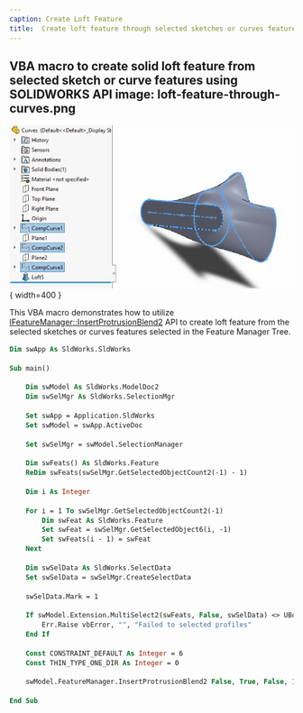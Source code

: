 ```yaml
---
caption: Create Loft Feature
title:  Create loft feature through selected sketches or curves feature using SOLIDWORKS API
---
```

 VBA macro to create solid loft feature from selected sketch or curve features using SOLIDWORKS API
image: loft-feature-through-curves.png
---
![Loft feature through curves](loft-feature-through-curves.png){ width=400 }

This VBA macro demonstrates how to utilize [IFeatureManager::InsertProtrusionBlend2](https://help.solidworks.com/2018/english/api/sldworksapi/SOLIDWORKS.Interop.sldworks~SOLIDWORKS.Interop.sldworks.IFeatureManager~InsertProtrusionBlend2.html) API to create loft feature from the selected sketches or curves features selected in the Feature Manager Tree.

~~~ vb
Dim swApp As SldWorks.SldWorks

Sub main()

    Dim swModel As SldWorks.ModelDoc2
    Dim swSelMgr As SldWorks.SelectionMgr
    
    Set swApp = Application.SldWorks
    Set swModel = swApp.ActiveDoc

    Set swSelMgr = swModel.SelectionManager
    
    Dim swFeats() As SldWorks.Feature
    ReDim swFeats(swSelMgr.GetSelectedObjectCount2(-1) - 1)
    
    Dim i As Integer
    
    For i = 1 To swSelMgr.GetSelectedObjectCount2(-1)
        Dim swFeat As SldWorks.Feature
        Set swFeat = swSelMgr.GetSelectedObject6(i, -1)
        Set swFeats(i - 1) = swFeat
    Next
    
    Dim swSelData As SldWorks.SelectData
    Set swSelData = swSelMgr.CreateSelectData
    
    swSelData.Mark = 1
    
    If swModel.Extension.MultiSelect2(swFeats, False, swSelData) <> UBound(swFeats) + 1 Then
        Err.Raise vbError, "", "Failed to selected profiles"
    End If
        
    Const CONSTRAINT_DEFAULT As Integer = 6
    Const THIN_TYPE_ONE_DIR As Integer = 0
    
    swModel.FeatureManager.InsertProtrusionBlend2 False, True, False, 1, CONSTRAINT_DEFAULT, CONSTRAINT_DEFAULT, 1, 1, True, True, False, 0, 0, THIN_TYPE_ONE_DIR, True, True, True, swGuideCurveInfluence_e.swGuideCurveInfluenceNextGuide

End Sub
~~~


